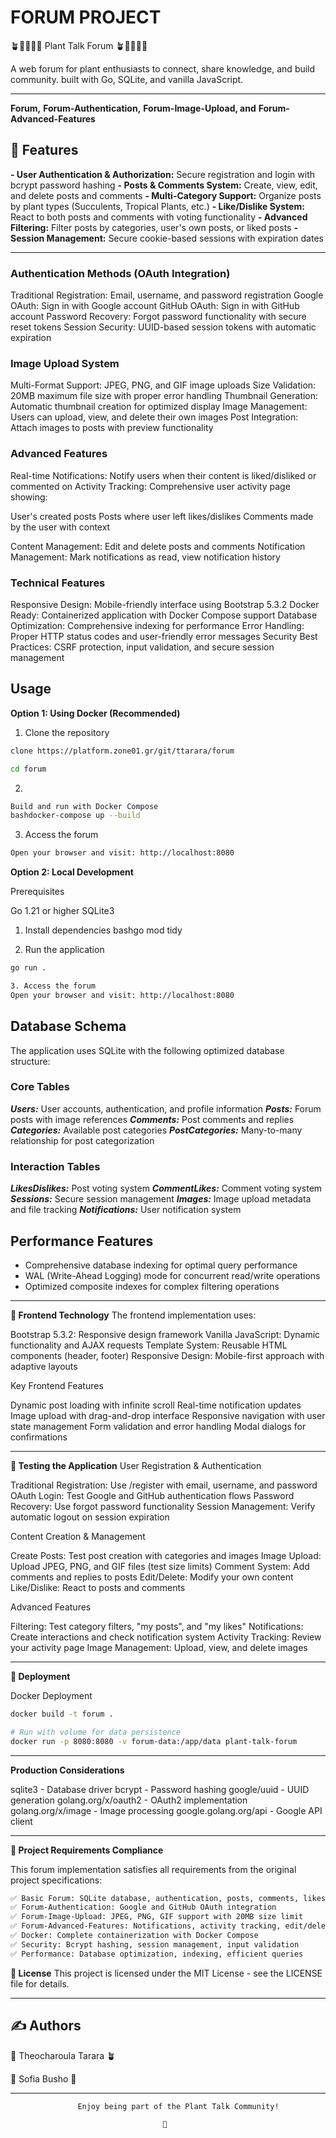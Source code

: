 # FORUM PROJECT

🪴🌵🌱🌷🌿 Plant Talk Forum 🪴🌵🌱🌷🌿

A web forum for plant enthusiasts to connect, share knowledge, and build community. built with Go, SQLite, and vanilla JavaScript.

---

**Forum,**
**Forum-Authentication,**
**Forum-Image-Upload, and**
**Forum-Advanced-Features**

## 🌱 Features

**- User Authentication & Authorization:** Secure registration and login with bcrypt password hashing
**- Posts & Comments System:** Create, view, edit, and delete posts and comments
**- Multi-Category Support:** Organize posts by plant types (Succulents, Tropical Plants, etc.)
**- Like/Dislike System:** React to both posts and comments with voting functionality
**- Advanced Filtering:** Filter posts by categories, user's own posts, or liked posts
**- Session Management:** Secure cookie-based sessions with expiration dates

---

### Authentication Methods (OAuth Integration)

Traditional Registration: Email, username, and password registration
Google OAuth: Sign in with Google account
GitHub OAuth: Sign in with GitHub account
Password Recovery: Forgot password functionality with secure reset tokens
Session Security: UUID-based session tokens with automatic expiration

### Image Upload System

Multi-Format Support: JPEG, PNG, and GIF image uploads
Size Validation: 20MB maximum file size with proper error handling
Thumbnail Generation: Automatic thumbnail creation for optimized display
Image Management: Users can upload, view, and delete their own images
Post Integration: Attach images to posts with preview functionality

### Advanced Features

Real-time Notifications: Notify users when their content is liked/disliked or commented on
Activity Tracking: Comprehensive user activity page showing:

User's created posts
Posts where user left likes/dislikes
Comments made by the user with context

Content Management: Edit and delete posts and comments
Notification Management: Mark notifications as read, view notification history

### Technical Features

Responsive Design: Mobile-friendly interface using Bootstrap 5.3.2
Docker Ready: Containerized application with Docker Compose support
Database Optimization: Comprehensive indexing for performance
Error Handling: Proper HTTP status codes and user-friendly error messages
Security Best Practices: CSRF protection, input validation, and secure session management

## Usage

**Option 1: Using Docker (Recommended)**

1. Clone the repository

```bash
clone https://platform.zone01.gr/git/ttarara/forum

cd forum
```

2.

```bash
Build and run with Docker Compose
bashdocker-compose up --build
```

3. Access the forum

```bash
Open your browser and visit: http://localhost:8080

```

**Option 2: Local Development**

Prerequisites

Go 1.21 or higher
SQLite3

1. Install dependencies
   bashgo mod tidy

2. Run the application

```bash
go run .
```

```bash
3. Access the forum
Open your browser and visit: http://localhost:8080
```

## Database Schema

The application uses SQLite with the following optimized database structure:

### Core Tables

**_Users:_** User accounts, authentication, and profile information
**_Posts:_** Forum posts with image references
**_Comments:_** Post comments and replies
**_Categories:_** Available post categories
**_PostCategories:_** Many-to-many relationship for post categorization

### Interaction Tables

**_LikesDislikes:_** Post voting system
**_CommentLikes:_** Comment voting system
**_Sessions:_** Secure session management
**_Images:_** Image upload metadata and file tracking
**_Notifications:_** User notification system

## Performance Features

- Comprehensive database indexing for optimal query performance
- WAL (Write-Ahead Logging) mode for concurrent read/write operations
- Optimized composite indexes for complex filtering operations

---

**🎨 Frontend Technology**
The frontend implementation uses:

Bootstrap 5.3.2: Responsive design framework
Vanilla JavaScript: Dynamic functionality and AJAX requests
Template System: Reusable HTML components (header, footer)
Responsive Design: Mobile-first approach with adaptive layouts

Key Frontend Features

Dynamic post loading with infinite scroll
Real-time notification updates
Image upload with drag-and-drop interface
Responsive navigation with user state management
Form validation and error handling
Modal dialogs for confirmations

---

**🧪 Testing the Application**
User Registration & Authentication

Traditional Registration: Use /register with email, username, and password
OAuth Login: Test Google and GitHub authentication flows
Password Recovery: Use forgot password functionality
Session Management: Verify automatic logout on session expiration

Content Creation & Management

Create Posts: Test post creation with categories and images
Image Upload: Upload JPEG, PNG, and GIF files (test size limits)
Comment System: Add comments and replies to posts
Edit/Delete: Modify your own content
Like/Dislike: React to posts and comments

Advanced Features

Filtering: Test category filters, "my posts", and "my likes"
Notifications: Create interactions and check notification system
Activity Tracking: Review your activity page
Image Management: Upload, view, and delete images

---

**🚀 Deployment**

Docker Deployment

```bash Build the image
docker build -t forum .

# Run with volume for data persistence
docker run -p 8080:8080 -v forum-data:/app/data plant-talk-forum

```

---

**Production Considerations**

sqlite3 - Database driver
bcrypt - Password hashing
google/uuid - UUID generation
golang.org/x/oauth2 - OAuth2 implementation
golang.org/x/image - Image processing
google.golang.org/api - Google API client

---

**📝 Project Requirements Compliance**

This forum implementation satisfies all requirements from the original project specifications:

```bash
✅ Basic Forum: SQLite database, authentication, posts, comments, likes, filtering
✅ Forum-Authentication: Google and GitHub OAuth integration
✅ Forum-Image-Upload: JPEG, PNG, GIF support with 20MB size limit
✅ Forum-Advanced-Features: Notifications, activity tracking, edit/delete functionality
✅ Docker: Complete containerization with Docker Compose
✅ Security: Bcrypt hashing, session management, input validation
✅ Performance: Database optimization, indexing, efficient queries
```

**📄 License**
This project is licensed under the MIT License - see the LICENSE file for details.

---

## ✍️ Authors

🌸 Theocharoula Tarara 🪴

🌱 Sofia Busho 🌺

---

                   Enjoy being part of the Plant Talk Community!

                                      🌵
